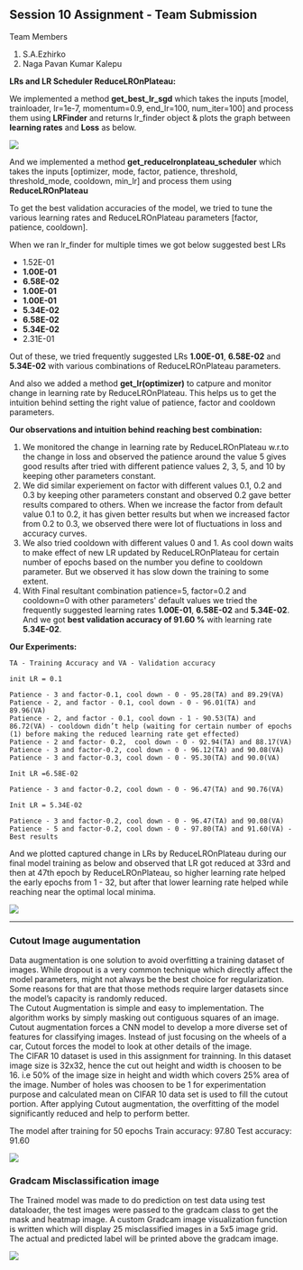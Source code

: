 ## Session 10 Assignment - Team Submission
Team Members
1. S.A.Ezhirko
2. Naga Pavan Kumar Kalepu

**LRs and LR Scheduler ReduceLROnPlateau:**

We implemented a method **get_best_lr_sgd** which takes the inputs [model, trainloader, lr=1e-7, momentum=0.9, end_lr=100, num_iter=100] and process them
using **LRFinder** and returns lr_finder object & plots the graph between **learning rates** and **Loss** as below.

![](images/lr_finder_plot_lrs_loss.png)

And we implemented a method **get_reducelronplateau_scheduler** which takes the inputs [optimizer, mode, factor, patience, threshold, threshold_mode, cooldown,
min_lr] and process them using **ReduceLROnPlateau**

To get the best validation accuracies of the model, we tried to tune the various learning rates and ReduceLROnPlateau parameters [factor, patience, cooldown].

When we ran lr_finder for multiple times we got below suggested best LRs

- 1.52E-01
- **1.00E-01**
- **6.58E-02**
- **1.00E-01**
- **1.00E-01**
- **5.34E-02**
- **6.58E-02**
- **5.34E-02**
- 2.31E-01

Out of these, we tried frequently suggested LRs **1.00E-01**, **6.58E-02** and **5.34E-02** with various combinations of ReduceLROnPlateau parameters.

And also we added a method **get_lr(optimizer)** to catpure and monitor change in learning rate by ReduceLROnPlateau. This helps us to get the intuition behind setting the right value of patience, factor and cooldown parameters.

**Our observations and intuition behind reaching best combination:**

1. We monitored the change in learning rate by ReduceLROnPlateau w.r.to the change in loss and observed the patience around the value 5 gives good results after tried with different patience values 2, 3, 5, and 10 by keeping other parameters constant.
2. We did similar experiement on factor with different values 0.1, 0.2 and 0.3 by keeping other parameters constant and observed 0.2 gave better results compared to others. When we increase the factor from default value 0.1 to 0.2, it has given better results but when we increased factor from 0.2 to 0.3, we observed there were lot of fluctuations in loss and accuracy curves.
3. We also tried cooldown with different values 0 and 1. As cool down waits to make effect of new LR updated by ReduceLROnPlateau for certain number of epochs based on the number you define to cooldown parameter. But we observed it has slow down the training to some extent.
4. With Final resultant combination patience=5, factor=0.2 and cooldown=0 with other parameters' default values we tried the frequently suggested learning rates **1.00E-01**, **6.58E-02** and **5.34E-02**. And we got **best validation accuracy of 91.60 %** with learning rate **5.34E-02**.

**Our Experiments:**

```
TA - Training Accuracy and VA - Validation accuracy

init LR = 0.1

Patience - 3 and factor-0.1, cool down - 0 - 95.28(TA) and 89.29(VA)
Patience - 2, and factor - 0.1, cool down - 0 - 96.01(TA) and 89.96(VA) 
Patience - 2, and factor - 0.1, cool down - 1 - 90.53(TA) and 86.72(VA) - cooldown didn’t help (waiting for certain number of epochs (1) before making the reduced learning rate get effected)
Patience - 2 and factor- 0.2,  cool down - 0 - 92.94(TA) and 88.17(VA) 
Patience - 3 and factor-0.2, cool down - 0 - 96.12(TA) and 90.08(VA) 
Patience - 3 and factor-0.3, cool down - 0 - 95.30(TA) and 90.0(VA)

Init LR =6.58E-02

Patience - 3 and factor-0.2, cool down - 0 - 96.47(TA) and 90.76(VA)

Init LR = 5.34E-02

Patience - 3 and factor-0.2, cool down - 0 - 96.47(TA) and 90.08(VA)
Patience - 5 and factor-0.2, cool down - 0 - 97.80(TA) and 91.60(VA) - Best results

```

And we plotted captured change in LRs by ReduceLROnPlateau during our final model training as below and observed that LR got reduced at 33rd and then at 47th epoch by ReduceLROnPlateau, so higher learning rate helped the early epochs from 1 - 32, but after that lower learning rate helped while reaching near the optimal local minima.

![](images/lr_change_reduce_lr_plateau.png)

**********************************************************************************************************************
### Cutout Image augumentation
Data augmentation is one solution to avoid overfitting a training dataset of images. While dropout is a very common technique which directly affect the model parameters, might not always be the best choice for regularization. Some reasons for that are that those methods require larger datasets since the model’s capacity is randomly reduced.<br />
The Cutout Augmentation is simple and easy to implementation. The algorithm works by simply masking out contiguous squares of an image. Cutout augmentation forces a CNN model to develop a more diverse set of features for classifying images. Instead of just focusing on the wheels of a car, Cutout forces the model to look at other details of the image.<br />
The CIFAR 10 dataset is used in this assignment for trainning. In this dataset image size is 32x32, hence the cut out height and width is choosen to be 16. i.e 50% of the image size in height and width which covers 25% area of the image. Number of holes was choosen to be 1 for experimentation purpose and calculated mean on CIFAR 10 data set is used to fill the cutout portion. After applying Cutout augmentation, the overfitting of the model significantly reduced and help to perform better. <br />

The model after training for 50 epochs 
Train accuracy: 97.80
Test accuracy: 91.60

![](images/Cutout.png)

### Gradcam Misclassification image

The Trained model was made to do prediction on test data using test dataloader, the test images were passed to the gradcam class to get the mask and heatmap image.
A custom Gradcam image visualization function is written which will display 25 misclassified images in a 5x5 image grid. The actual and predicted label will be printed above the gradcam image.

![](images/Missclassified.png)



